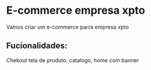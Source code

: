 # E-commerce empresa xpto

Vamos criar um e-commerce parra empresa xpto


## Fucionalidades:

Chekout tela de produto, catalogo, home com banner

